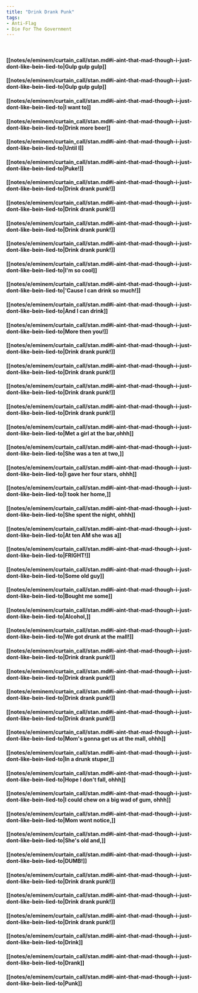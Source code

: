 ```yaml
---
title: "Drink Drank Punk"
tags:
- Anti-Flag
- Die For The Government
---
```

&nbsp;
#### [[notes/e/eminem/curtain_call/stan.md#i-aint-that-mad-though-i-just-dont-like-bein-lied-to|Gulp gulp gulp]]
#### [[notes/e/eminem/curtain_call/stan.md#i-aint-that-mad-though-i-just-dont-like-bein-lied-to|Gulp gulp gulp]]
#### [[notes/e/eminem/curtain_call/stan.md#i-aint-that-mad-though-i-just-dont-like-bein-lied-to|I want to]]
#### [[notes/e/eminem/curtain_call/stan.md#i-aint-that-mad-though-i-just-dont-like-bein-lied-to|Drink more beer]]
#### [[notes/e/eminem/curtain_call/stan.md#i-aint-that-mad-though-i-just-dont-like-bein-lied-to|Until I]]
#### [[notes/e/eminem/curtain_call/stan.md#i-aint-that-mad-though-i-just-dont-like-bein-lied-to|Puke!]]
#### [[notes/e/eminem/curtain_call/stan.md#i-aint-that-mad-though-i-just-dont-like-bein-lied-to|Drink drank punk!]]
#### [[notes/e/eminem/curtain_call/stan.md#i-aint-that-mad-though-i-just-dont-like-bein-lied-to|Drink drank punk!]]
#### [[notes/e/eminem/curtain_call/stan.md#i-aint-that-mad-though-i-just-dont-like-bein-lied-to|Drink drank punk!]]
#### [[notes/e/eminem/curtain_call/stan.md#i-aint-that-mad-though-i-just-dont-like-bein-lied-to|Drink drank punk!]]
#### [[notes/e/eminem/curtain_call/stan.md#i-aint-that-mad-though-i-just-dont-like-bein-lied-to|I'm so cool]]
#### [[notes/e/eminem/curtain_call/stan.md#i-aint-that-mad-though-i-just-dont-like-bein-lied-to|'Cause I can drink so much!]]
#### [[notes/e/eminem/curtain_call/stan.md#i-aint-that-mad-though-i-just-dont-like-bein-lied-to|And I can drink]]
#### [[notes/e/eminem/curtain_call/stan.md#i-aint-that-mad-though-i-just-dont-like-bein-lied-to|More then you!]]
#### [[notes/e/eminem/curtain_call/stan.md#i-aint-that-mad-though-i-just-dont-like-bein-lied-to|Drink drank punk!]]
#### [[notes/e/eminem/curtain_call/stan.md#i-aint-that-mad-though-i-just-dont-like-bein-lied-to|Drink drank punk!]]
#### [[notes/e/eminem/curtain_call/stan.md#i-aint-that-mad-though-i-just-dont-like-bein-lied-to|Drink drank punk!]]
#### [[notes/e/eminem/curtain_call/stan.md#i-aint-that-mad-though-i-just-dont-like-bein-lied-to|Drink drank punk!]]
#### [[notes/e/eminem/curtain_call/stan.md#i-aint-that-mad-though-i-just-dont-like-bein-lied-to|Met a girl at the bar,ohhh]]
#### [[notes/e/eminem/curtain_call/stan.md#i-aint-that-mad-though-i-just-dont-like-bein-lied-to|She was a ten at two,]]
#### [[notes/e/eminem/curtain_call/stan.md#i-aint-that-mad-though-i-just-dont-like-bein-lied-to|I gave her four stars, ohhh]]
#### [[notes/e/eminem/curtain_call/stan.md#i-aint-that-mad-though-i-just-dont-like-bein-lied-to|I took her home,]]
#### [[notes/e/eminem/curtain_call/stan.md#i-aint-that-mad-though-i-just-dont-like-bein-lied-to|She spent the night, ohhh]]
#### [[notes/e/eminem/curtain_call/stan.md#i-aint-that-mad-though-i-just-dont-like-bein-lied-to|At ten AM she was a]]
#### [[notes/e/eminem/curtain_call/stan.md#i-aint-that-mad-though-i-just-dont-like-bein-lied-to|FRIGHT!]]
#### [[notes/e/eminem/curtain_call/stan.md#i-aint-that-mad-though-i-just-dont-like-bein-lied-to|Some old guy]]
#### [[notes/e/eminem/curtain_call/stan.md#i-aint-that-mad-though-i-just-dont-like-bein-lied-to|Bought me some]]
#### [[notes/e/eminem/curtain_call/stan.md#i-aint-that-mad-though-i-just-dont-like-bein-lied-to|Alcohol,]]
#### [[notes/e/eminem/curtain_call/stan.md#i-aint-that-mad-though-i-just-dont-like-bein-lied-to|We got drunk at the mall!]]
#### [[notes/e/eminem/curtain_call/stan.md#i-aint-that-mad-though-i-just-dont-like-bein-lied-to|Drink drank punk!]]
#### [[notes/e/eminem/curtain_call/stan.md#i-aint-that-mad-though-i-just-dont-like-bein-lied-to|Drink drank punk!]]
#### [[notes/e/eminem/curtain_call/stan.md#i-aint-that-mad-though-i-just-dont-like-bein-lied-to|Drink drank punk!]]
#### [[notes/e/eminem/curtain_call/stan.md#i-aint-that-mad-though-i-just-dont-like-bein-lied-to|Drink drank punk!]]
#### [[notes/e/eminem/curtain_call/stan.md#i-aint-that-mad-though-i-just-dont-like-bein-lied-to|Mom's gonna get us at the mall, ohhh]]
#### [[notes/e/eminem/curtain_call/stan.md#i-aint-that-mad-though-i-just-dont-like-bein-lied-to|In a drunk stuper,]]
#### [[notes/e/eminem/curtain_call/stan.md#i-aint-that-mad-though-i-just-dont-like-bein-lied-to|Hope I don't fall, ohhh]]
#### [[notes/e/eminem/curtain_call/stan.md#i-aint-that-mad-though-i-just-dont-like-bein-lied-to|I could chew on a big wad of gum, ohhh]]
#### [[notes/e/eminem/curtain_call/stan.md#i-aint-that-mad-though-i-just-dont-like-bein-lied-to|Mom wont notice,]]
#### [[notes/e/eminem/curtain_call/stan.md#i-aint-that-mad-though-i-just-dont-like-bein-lied-to|She's old and,]]
#### [[notes/e/eminem/curtain_call/stan.md#i-aint-that-mad-though-i-just-dont-like-bein-lied-to|DUMB!]]
#### [[notes/e/eminem/curtain_call/stan.md#i-aint-that-mad-though-i-just-dont-like-bein-lied-to|Drink drank punk!]]
#### [[notes/e/eminem/curtain_call/stan.md#i-aint-that-mad-though-i-just-dont-like-bein-lied-to|Drink drank punk!]]
#### [[notes/e/eminem/curtain_call/stan.md#i-aint-that-mad-though-i-just-dont-like-bein-lied-to|Drink drank punk!]]
#### [[notes/e/eminem/curtain_call/stan.md#i-aint-that-mad-though-i-just-dont-like-bein-lied-to|Drink]]
#### [[notes/e/eminem/curtain_call/stan.md#i-aint-that-mad-though-i-just-dont-like-bein-lied-to|Drank]]
#### [[notes/e/eminem/curtain_call/stan.md#i-aint-that-mad-though-i-just-dont-like-bein-lied-to|Punk]]
